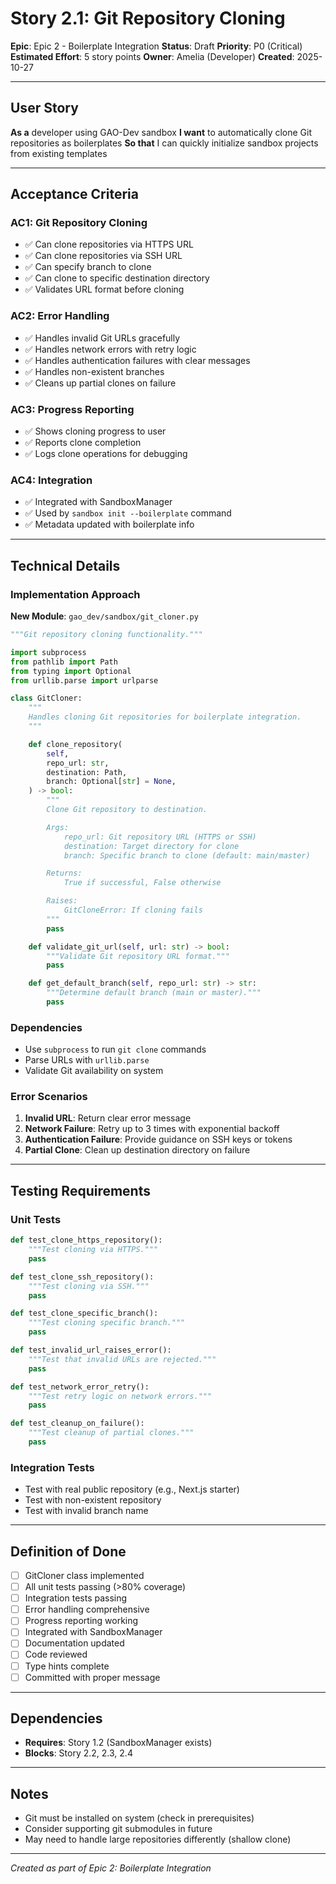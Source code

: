 # Story 2.1: Git Repository Cloning

**Epic**: Epic 2 - Boilerplate Integration
**Status**: Draft
**Priority**: P0 (Critical)
**Estimated Effort**: 5 story points
**Owner**: Amelia (Developer)
**Created**: 2025-10-27

---

## User Story

**As a** developer using GAO-Dev sandbox
**I want** to automatically clone Git repositories as boilerplates
**So that** I can quickly initialize sandbox projects from existing templates

---

## Acceptance Criteria

### AC1: Git Repository Cloning
- ✅ Can clone repositories via HTTPS URL
- ✅ Can clone repositories via SSH URL
- ✅ Can specify branch to clone
- ✅ Can clone to specific destination directory
- ✅ Validates URL format before cloning

### AC2: Error Handling
- ✅ Handles invalid Git URLs gracefully
- ✅ Handles network errors with retry logic
- ✅ Handles authentication failures with clear messages
- ✅ Handles non-existent branches
- ✅ Cleans up partial clones on failure

### AC3: Progress Reporting
- ✅ Shows cloning progress to user
- ✅ Reports clone completion
- ✅ Logs clone operations for debugging

### AC4: Integration
- ✅ Integrated with SandboxManager
- ✅ Used by `sandbox init --boilerplate` command
- ✅ Metadata updated with boilerplate info

---

## Technical Details

### Implementation Approach

**New Module**: `gao_dev/sandbox/git_cloner.py`

```python
"""Git repository cloning functionality."""

import subprocess
from pathlib import Path
from typing import Optional
from urllib.parse import urlparse

class GitCloner:
    """
    Handles cloning Git repositories for boilerplate integration.
    """

    def clone_repository(
        self,
        repo_url: str,
        destination: Path,
        branch: Optional[str] = None,
    ) -> bool:
        """
        Clone Git repository to destination.

        Args:
            repo_url: Git repository URL (HTTPS or SSH)
            destination: Target directory for clone
            branch: Specific branch to clone (default: main/master)

        Returns:
            True if successful, False otherwise

        Raises:
            GitCloneError: If cloning fails
        """
        pass

    def validate_git_url(self, url: str) -> bool:
        """Validate Git repository URL format."""
        pass

    def get_default_branch(self, repo_url: str) -> str:
        """Determine default branch (main or master)."""
        pass
```

### Dependencies

- Use `subprocess` to run `git clone` commands
- Parse URLs with `urllib.parse`
- Validate Git availability on system

### Error Scenarios

1. **Invalid URL**: Return clear error message
2. **Network Failure**: Retry up to 3 times with exponential backoff
3. **Authentication Failure**: Provide guidance on SSH keys or tokens
4. **Partial Clone**: Clean up destination directory on failure

---

## Testing Requirements

### Unit Tests

```python
def test_clone_https_repository():
    """Test cloning via HTTPS."""
    pass

def test_clone_ssh_repository():
    """Test cloning via SSH."""
    pass

def test_clone_specific_branch():
    """Test cloning specific branch."""
    pass

def test_invalid_url_raises_error():
    """Test that invalid URLs are rejected."""
    pass

def test_network_error_retry():
    """Test retry logic on network errors."""
    pass

def test_cleanup_on_failure():
    """Test cleanup of partial clones."""
    pass
```

### Integration Tests

- Test with real public repository (e.g., Next.js starter)
- Test with non-existent repository
- Test with invalid branch name

---

## Definition of Done

- [ ] GitCloner class implemented
- [ ] All unit tests passing (>80% coverage)
- [ ] Integration tests passing
- [ ] Error handling comprehensive
- [ ] Progress reporting working
- [ ] Integrated with SandboxManager
- [ ] Documentation updated
- [ ] Code reviewed
- [ ] Type hints complete
- [ ] Committed with proper message

---

## Dependencies

- **Requires**: Story 1.2 (SandboxManager exists)
- **Blocks**: Story 2.2, 2.3, 2.4

---

## Notes

- Git must be installed on system (check in prerequisites)
- Consider supporting git submodules in future
- May need to handle large repositories differently (shallow clone)

---

*Created as part of Epic 2: Boilerplate Integration*
